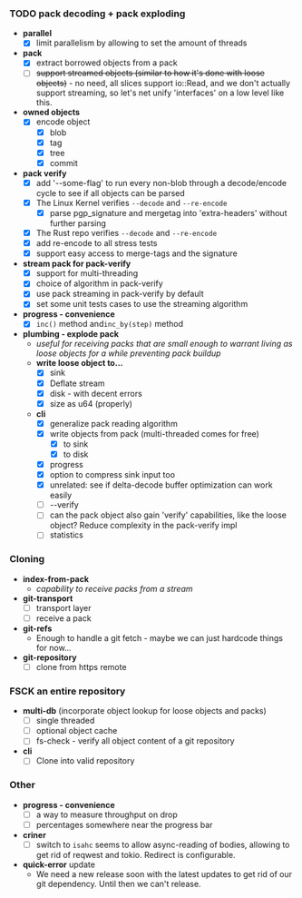 ### TODO pack decoding + pack exploding
* **parallel**
  * [x] limit parallelism by allowing to set the amount of threads
* **pack**
  * [x] extract borrowed objects from a pack
  * [ ] ~~support streamed objects (similar to how it's done with loose objects)~~ - no need, all slices support io::Read, and we don't
        actually support streaming, so let's net unify 'interfaces' on a low level like this.
* **owned objects**
  * [x] encode object
    * [x] blob
    * [x] tag
    * [x] tree
    * [x] commit
* **pack verify**
  * [x] add '--some-flag' to run every non-blob through a decode/encode cycle to see if all objects can be parsed
  * [x] The Linux Kernel verifies `--decode` and `--re-encode`
    * [x] parse pgp_signature and mergetag into 'extra-headers' without further parsing
  * [x] The Rust repo verifies `--decode` and `--re-encode`
  * [x] add re-encode to all stress tests
  * [x] support easy access to merge-tags and the signature
* **stream pack for pack-verify**
  * [x] support for multi-threading
  * [x] choice of algorithm in pack-verify
  * [x] use pack streaming in pack-verify by default
  * [x] set some unit tests cases to use the streaming algorithm
* **progress - convenience**
  * [x] `inc()` method and`inc_by(step)` method
* **plumbing - explode pack**
  * _useful for receiving packs that are small enough to warrant living as loose objects for a while
    preventing pack buildup_
  * **write loose object to…**
     * [x] sink
     * [x] Deflate stream
     * [x] disk - with decent errors
     * [x] size as u64 (properly)
  * **cli**
     * [x] generalize pack reading algorithm
     * [x] write objects from pack (multi-threaded comes for free)
        * [x] to sink
        * [x] to disk
     * [x] progress
     * [x] option to compress sink input too
     * [x] unrelated: see if delta-decode buffer optimization can work easily
     * [ ] --verify
     * [ ] can the pack object also gain 'verify' capabilities, like the loose object? Reduce complexity in the pack-verify impl
     * [ ] statistics
     
### Cloning

* **index-from-pack**
  * _capability to receive packs from a stream_
* **git-transport**
  * [ ] transport layer
  * [ ] receive a pack
* **git-refs**
  * Enough to handle a git fetch - maybe we can just hardcode things for now…
* **git-repository**
  * [ ] clone from https remote
  
### FSCK an entire repository

* **multi-db** (incorporate object lookup for loose objects and packs)
  * [ ] single threaded
  * [ ] optional object cache
  * [ ] fs-check - verify all object content of a git repository
* **cli**
  * [ ] Clone into valid repository
  
### Other
* **progress - convenience**
  * [ ] a way to measure throughput on drop
  * [ ] percentages somewhere near the progress bar
* **criner**
  * [ ] switch to `isahc`
    seems to allow async-reading of bodies, allowing to get rid of reqwest and tokio. Redirect is configurable.
* **quick-error** update
  * We need a new release soon with the latest updates to get rid of our git dependency. Until then we can't release.

